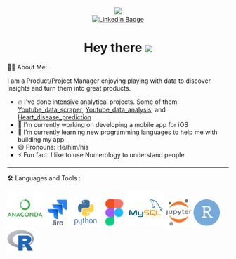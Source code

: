 <div id="header" align="center">
  <img src="https://media.giphy.com/media/M9gbBd9nbDrOTu1Mqx/giphy.gif" width="100"/>
</div>
<div id="badges" align="center">
  <a href="https://www.linkedin.com/in/minhtranmba/">
    <img src="https://img.shields.io/badge/LinkedIn-blue?style=for-the-badge&logo=linkedin&logoColor=white" alt="LinkedIn Badge"/>
  </a>
</div>
<h1 align="center">
  Hey there
  <img src="https://media.giphy.com/media/hvRJCLFzcasrR4ia7z/giphy.gif" width="30px"/>
</h1>

:man_technologist: About Me:<br>

I am a Product/Project Manager enjoying playing with data to discover insights and turn them into great products.
- 🔥 I've done intensive analytical projects. Some of them: [Youtube_data_scraper](https://github.com/minhtranmba/youtube_data_scraper), [Youtube_data_analysis](https://github.com/minhtranmba/youtube_data_analysis), and [Heart_disease_prediction](https://github.com/minhtranmba/heart_disease_model_prediction) 
- 🔭 I’m currently working on developing a mobile app for iOS
- 🌱 I’m currently learning new programming languages to help me with building my app
- 😄 Pronouns: He/him/his
- ⚡ Fun fact: I like to use Numerology to understand people
---
:hammer_and_wrench: Languages and Tools :
<div>
  <img src="https://github.com/devicons/devicon/blob/master/icons/anaconda/anaconda-original-wordmark.svg" width="80"/>
  <img src="https://github.com/devicons/devicon/blob/master/icons/jira/jira-original-wordmark.svg" width="60"/>
  <img src="https://github.com/devicons/devicon/blob/master/icons/python/python-original-wordmark.svg" width="60"/>
  <img src="https://github.com/devicons/devicon/blob/master/icons/figma/figma-original.svg" width="60"/>
  <img src="https://github.com/devicons/devicon/blob/master/icons/mysql/mysql-original-wordmark.svg" width="80"/>
  <img src="https://github.com/devicons/devicon/blob/master/icons/jupyter/jupyter-original-wordmark.svg" width="60"/>
  <img src="https://github.com/devicons/devicon/blob/master/icons/rstudio/rstudio-original.svg" width="60"/>
  <img src="https://github.com/devicons/devicon/blob/master/icons/r/r-original.svg" width="60"/>
</div>

